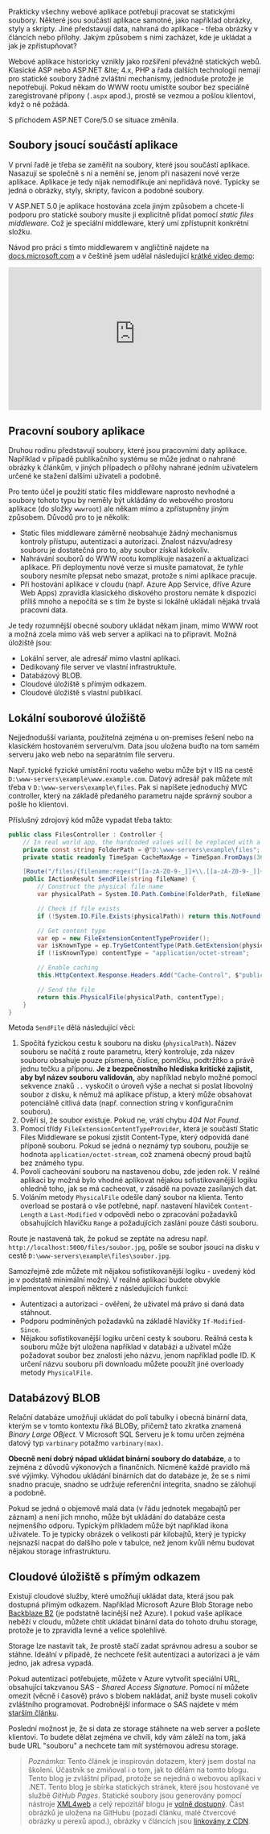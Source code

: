 <!-- dcterms:title = Jakým způsobem používat statické soubory v ASP.NET 5? -->
<!-- dcterms:abstract = Prakticky všechny webové aplikace potřebují pracovat se statickými soubory. Některé jsou součástí aplikace samotné, jako například obrázky, styly a skripty. Jiné představují data, nahraná do aplikace - třeba obrázky v článcích nebo přílohy. Jakým způsobem s nimi zacházet, kde je ukládat a jak je zpřístupňovat? -->
<!-- dcterms:creator = Michal Altair Valášek -->
<!-- x4w:pictureUrl = /perex-pictures/20210225-files.jpg -->
<!-- x4w:pictureWidth = 150 -->
<!-- x4w:pictureHeight = 150 -->
<!-- x4w:coverUrl = /cover-pictures/20210225-files.jpg -->
<!-- x4w:category = IT -->
<!-- dcterms:dateAccepted = 2021-02-25 -->

Prakticky všechny webové aplikace potřebují pracovat se statickými soubory. Některé jsou součástí aplikace samotné, jako například obrázky, styly a skripty. Jiné představují data, nahraná do aplikace - třeba obrázky v článcích nebo přílohy. Jakým způsobem s nimi zacházet, kde je ukládat a jak je zpřístupňovat?

Webové aplikace historicky vznikly jako rozšíření převážně statických webů. Klasické ASP nebo ASP.NET &lte; 4.x, PHP a řada dalších technologií nemají pro statické soubory žádné zvláštní mechanismy, jednoduše protože je nepotřebují. Pokud někam do WWW rootu umístíte soubor bez speciálně zaregistrované přípony (`.aspx` apod.), prostě se vezmou a pošlou klientovi, když o ně požádá.

S příchodem ASP.NET Core/5.0 se situace změnila.

## Soubory jsoucí součástí aplikace

V první řadě je třeba se zaměřit na soubory, které jsou součástí aplikace. Nasazují se společně s ní a nemění se, jenom při nasazení nové verze aplikace. Aplikace je tedy nijak nemodifikuje ani nepřidává nové. Typicky se jedná o obrázky, styly, skripty, favicon a podobné soubory.

V ASP.NET 5.0 je aplikace hostována zcela jiným způsobem a chcete-li podporu pro statické soubory musíte ji explicitně přidat pomocí _static files middleware_. Což je speciální middleware, který umí zpřístupnit konkrétní složku.

Návod pro práci s tímto middlewarem v angličtině najdete na [docs.microsoft.com](https://docs.microsoft.com/en-us/aspnet/core/fundamentals/static-files?view=aspnetcore-5.0) a v češtině jsem udělal následující [krátké video demo](https://youtu.be/6C9wCIAe6_Y):

<div style="position:relative;padding-top:56.25%;">
  <iframe src="https://www.youtube-nocookie.com/embed/6C9wCIAe6_Y" frameborder="0" allowfullscreen allow="accelerometer; autoplay; encrypted-media; gyroscope; picture-in-picture" style="position:absolute;top:0;left:0;width:100%;height:100%;"></iframe>
</div>

## Pracovní soubory aplikace

Druhou rodinu představují soubory, které jsou pracovními daty aplikace. Například v případě publikačního systému se může jednat o nahrané obrázky k článkům, v jiných případech o přílohy nahrané jedním uživatelem určené ke stažení dalšími uživateli a podobně.

Pro tento účel je použití static files middleware naprosto nevhodné a soubory tohoto typu by neměly být ukládány do webového prostoru aplikace (do složky `wwwroot`) ale někam mimo a zpřístupněny jiným způsobem. Důvodů pro to je několik:

* Static files middleware záměrně neobsahuje žádný mechanismus kontroly přístupu, autentizaci a autorizaci. Znalost názvu/adresy souboru je dostatečná pro to, aby soubor získal kdokoliv.
* Nahrávání souborů do WWW rootu komplikuje nasazení a aktualizaci aplikace. Při deploymentu nové verze si musíte pamatovat, že _tyhle_ soubory nesmíte přepsat nebo smazat, protože s nimi aplikace pracuje.
* Při hostování aplikace v cloudu (např. Azure App Service, dříve Azure Web Apps) zpravidla klasického diskového prostoru nemáte k dispozici příliš mnoho a nepočítá se s tím že byste si lokálně ukládali nějaká trvalá pracovní data.

Je tedy rozumnější obecné soubory ukládat někam jinam, mimo WWW root a možná zcela mimo váš web server a aplikaci na to připravit. Možná úložiště jsou:

* Lokální server, ale adresář mimo vlastní aplikaci.
* Dedikovaný file server ve vlastní infrastruktuře.
* Databázový BLOB.
* Cloudové úložiště s přímým odkazem.
* Cloudové úložiště s vlastní publikací.

## Lokální souborové úložiště

Nejjednodušší varianta, použitelná zejména u on-premises řešení nebo na klasickém hostovaném serveru/vm. Data jsou uložena buďto na tom samém serveru jako web nebo na separátním file serveru.

Např. typické fyzické umístění rootu vašeho webu může být v IIS na cestě `D:\www-servers\example\www.example.com`. Datový adresář pak můžete mít třeba v `D:\www-servers\example\files`. Pak si napíšete jednoduchý MVC controller, který na základě předaného parametru najde správný soubor a pošle ho klientovi.

Příslušný zdrojový kód může vypadat třeba takto:

```cs
public class FilesController : Controller {
    // In real world app, the hardcoded values will be replaced with a configuration option
    private const string FolderPath = @"D:\www-servers\example\files";
    private static readonly TimeSpan CacheMaxAge = TimeSpan.FromDays(365);

    [Route("/files/{filename:regex(^[[a-zA-Z0-9-_]]+\\.[[a-zA-Z0-9-_]]+$)}")]
    public IActionResult SendFile(string fileName) {
        // Construct the physical file name
        var physicalPath = System.IO.Path.Combine(FolderPath, fileName);

        // Check if file exists
        if (!System.IO.File.Exists(physicalPath)) return this.NotFound();

        // Get content type
        var ep = new FileExtensionContentTypeProvider();
        var isKnownType = ep.TryGetContentType(Path.GetExtension(physicalPath), out var contentType);
        if (!isKnownType) contentType = "application/octet-stream";

        // Enable caching
        this.HttpContext.Response.Headers.Add("Cache-Control", $"public, max-age={CacheMaxAge.TotalSeconds}");

        // Send the file
        return this.PhysicalFile(physicalPath, contentType);
    }
}
```

Metoda `SendFile` dělá následující věci:

1. Spočítá fyzickou cestu k souboru na disku (`physicalPath`). Název souboru se načítá z route parametru, který kontroluje, zda název souboru obsahuje pouze písmena, číslice, pomlčku, podtržítko a právě jednu tečku a příponu. **Je z bezpečnostního hlediska kritické zajistit, aby byl název souboru validován,** aby například nebylo možné pomocí sekvence znaků `..` vyskočit o úroveň výše a nechat si poslat libovolný soubor z disku, k němuž má aplikace přístup, a který může obsahovat potenciálně citlivá data (např. connection string v konfiguračním souboru).
1. Ověří si, že soubor existuje. Pokud ne, vrátí chybu _404 Not Found_.
1. Pomocí třídy `FileExtensionContentTypeProvider`, která je součástí Static Files Middleware se pokusí zjistit Content-Type, který odpovídá dané příponě souboru. Pokud se jedná o neznámý typ souboru, použije se hodnota `application/octet-stream`, což znamená obecný proud bajtů bez známého typu.
1. Povolí cacheování souboru na nastavenou dobu, zde jeden rok. V reálné aplikaci by možná bylo vhodné aplikovat nějakou sofistikovanější logiku ohledně toho, jak se má cacheovat, v zásadě na povaze zasílaných dat.
1. Voláním metody `PhysicalFile` odešle daný soubor na klienta. Tento overload se postará o vše potřebné, např. nastavení hlaviček `Content-Length` a `Last-Modified` v odpovědi nebo o zpracování požadavků obsahujících hlavičku `Range` a požadujících zaslání pouze části souboru.

Route je nastavená tak, že pokud se zeptáte na adresu např. `http://localhost:5000/files/soubor.jpg`, pošle se soubor jsoucí na disku v cestě `D:\www-servers\example\files\soubor.jpg`.

Samozřejmě zde můžete mít nějakou sofistikovanější logiku - uvedený kód je v podstatě minimální možný. V reálné aplikaci budete obvykle implementovat alespoň některé z následujících funkcí:

* Autentizaci a autorizaci - ověření, že uživatel má právo si daná data stáhnout.
* Podporu podmíněných požadavků na základě hlavičky `If-Modified-Since`.
* Nějakou sofistikovanější logiku určení cesty k souboru. Reálná cesta k souboru může být uložena například v databázi a uživatel může požadovat soubor bez znalosti jeho názvu, jenom například podle ID. K určení názvu souboru při downloadu můžete pooužít jiné overloady metody `PhysicalFile`.

## Databázový BLOB

Relační databáze umožňují ukládat do polí tabulky i obecná binární data, kterým se v tomto kontextu říká BLOBy, přičemž tato zkratka znamená _Binary Large OBject_. V Microsoft SQL Serveru je k tomu určen zejména datový typ `varbinary` potažmo `varbinary(max)`.

**Obecně není dobrý nápad ukládat binární soubory do databáze**, a to zejména z důvodů výkonových a finančních. Nicméně každé pravidlo má své výjimky. Výhodou ukládání binárních dat do databáze je, že se s nimi snadno pracuje, snadno se udržuje referenční integrita, snadno se zálohují a podobně.

Pokud se jedná o objemově malá data (v řádu jednotek megabajtů per záznam) a není jich mnoho, může být ukládání do databáze cesta nejmenšího odporu. Typickým příkladem může být například ikona uživatele. To je typicky obrázek o velikosti pár kilobajtů, který je typicky nejsnazší nacpat do dalšího pole v tabulce, než jenom kvůli němu budovat nějakou storage infrastrukturu.

## Cloudové úložiště s přímým odkazem

Existují cloudové služby, které umožňují ukládat data, která jsou pak dostupná přímým odkazem. Například Microsoft Azure Blob Storage nebo [Backblaze B2](https://www.backblaze.com/b2/cloud-storage.html) (je podstatně lacinější než Azure). I pokud vaše aplikace neběží v cloudu, můžete chtít ukládat binární data do tohoto druhu storage, protože je to zpravidla levné a velice spolehlivé.

Storage lze nastavit tak, že prostě stačí zadat správnou adresu a soubor se stáhne. Ideální v případě, že nechcete řešit autentizaci a autorizaci a je vám jedno, jak adresa vypadá.

Pokud autentizaci potřebujete, můžete v Azure vytvořit speciální URL, obsahující takzvanou SAS - _Shared Access Signature_. Pomocí ní můžete omezit (věcně i časově) právo s blobem nakládat, aniž byste museli cokoliv zvláštního programovat. Podrobnější informace o SAS najdete v mém [starším článku](https://www.altair.blog/2013/05/windows-azure-storage-a-shared-access-signatures).

Poslední možnost je, že si data ze storage stáhnete na web server a pošlete klientovi. To budete dělat zejména ve chvíli, kdy vám záleží na tom, jaká bude URL "souboru" a nechcete tam mít systémovou adresu storage.

> _Poznámka:_ Tento článek je inspirován dotazem, který jsem dostal na školení. Účastník se zmiňoval i o tom, jak to dělám na tomto blogu. Tento blog je zvláštní případ, protože se nejedná o webovou aplikaci v .NET. Tento blog je sbírka statických stránek, které jsou hostované ve službě _GitHub Pages_. Statické soubory jsou generovány pomocí nástroje [XML4web](https://github.com/ridercz/XML4web) a celý repozitář blogu je [volně dostupný](https://github.com/ridercz/Blog). Část obrázků je uložena na GitHubu (pozadí článku, malé čtvercové obrázky u perexů apod.), obrázky v článcích jsou [linkovány z CDN](https://www.cdn.altairis.cz/).